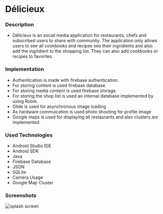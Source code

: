 # Délicieux

### Description
- Délicieux is an social media application for restaurants, chefs and subscribed users to share with community. The application only allows users to see all cookbooks and recipes see their ingridients and also add the ingridient to the shopping list. They can also add cookbooks or recipes to favorites.

### Implementation
- Authentication is made with firebase authentication. 
- For storing content is used firebase database.
- For storing media content is used firebase storage.
- For storing the shop list is used an internal database implemented by using Room.
- Glide is used for asynchronous image loading
- As hardware commuication is used photo shooting for profile image
- Google maps is used for displaying all restaurants and also clusters are implemented.

### Used Technologies

- Android Studio IDE
- Android SDK
- Java
- Firebase Database
- JSON
- SQLite
- Camera Usage
- Google Map Cluster

### Screenshots
![splash screen](https://firebasestorage.googleapis.com/v0/b/delicieux-5b867.appspot.com/o/readme%2F106620068_930277620719004_1507321264358090538_n.jpg?alt=media&token=061e6dd1-e29a-45b9-9add-a6f1575d7a2b)

